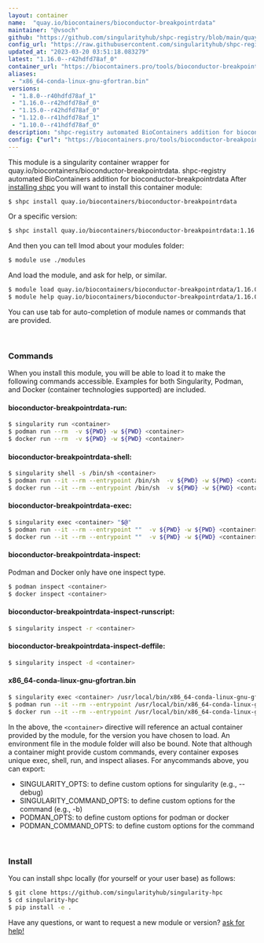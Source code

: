 ```yaml
---
layout: container
name:  "quay.io/biocontainers/bioconductor-breakpointrdata"
maintainer: "@vsoch"
github: "https://github.com/singularityhub/shpc-registry/blob/main/quay.io/biocontainers/bioconductor-breakpointrdata/container.yaml"
config_url: "https://raw.githubusercontent.com/singularityhub/shpc-registry/main/quay.io/biocontainers/bioconductor-breakpointrdata/container.yaml"
updated_at: "2023-03-20 03:51:18.083279"
latest: "1.16.0--r42hdfd78af_0"
container_url: "https://biocontainers.pro/tools/bioconductor-breakpointrdata"
aliases:
 - "x86_64-conda-linux-gnu-gfortran.bin"
versions:
 - "1.8.0--r40hdfd78af_1"
 - "1.16.0--r42hdfd78af_0"
 - "1.15.0--r42hdfd78af_0"
 - "1.12.0--r41hdfd78af_1"
 - "1.10.0--r41hdfd78af_0"
description: "shpc-registry automated BioContainers addition for bioconductor-breakpointrdata"
config: {"url": "https://biocontainers.pro/tools/bioconductor-breakpointrdata", "maintainer": "@vsoch", "description": "shpc-registry automated BioContainers addition for bioconductor-breakpointrdata", "latest": {"1.16.0--r42hdfd78af_0": "sha256:fe9cca009c9fc03ec2ad16f5abdc207588fb57cc4b1ca9bf25218aeed690daf2"}, "tags": {"1.8.0--r40hdfd78af_1": "sha256:4632309994266977023d5666ca081c1dc3d4565c447e7d03b824d22ffaa7beed", "1.16.0--r42hdfd78af_0": "sha256:fe9cca009c9fc03ec2ad16f5abdc207588fb57cc4b1ca9bf25218aeed690daf2", "1.15.0--r42hdfd78af_0": "sha256:533de351191b620e0b58ed436c352fa2cc3e36e7813a2fea63f9d448eab7ad4d", "1.12.0--r41hdfd78af_1": "sha256:12a73d45d83bd3d9b34c277fcff86cab1490b23b2d6b4472323e0c4777a5fc43", "1.10.0--r41hdfd78af_0": "sha256:79c311e8cbdfd4d48533f29bcb970a18b14dc386134ad9903514da63b1c8fef8"}, "docker": "quay.io/biocontainers/bioconductor-breakpointrdata", "aliases": {"x86_64-conda-linux-gnu-gfortran.bin": "/usr/local/bin/x86_64-conda-linux-gnu-gfortran.bin"}}
---
```


This module is a singularity container wrapper for quay.io/biocontainers/bioconductor-breakpointrdata.
shpc-registry automated BioContainers addition for bioconductor-breakpointrdata
After [installing shpc](#install) you will want to install this container module:


```bash
$ shpc install quay.io/biocontainers/bioconductor-breakpointrdata
```

Or a specific version:

```bash
$ shpc install quay.io/biocontainers/bioconductor-breakpointrdata:1.16.0--r42hdfd78af_0
```

And then you can tell lmod about your modules folder:

```bash
$ module use ./modules
```

And load the module, and ask for help, or similar.

```bash
$ module load quay.io/biocontainers/bioconductor-breakpointrdata/1.16.0--r42hdfd78af_0
$ module help quay.io/biocontainers/bioconductor-breakpointrdata/1.16.0--r42hdfd78af_0
```

You can use tab for auto-completion of module names or commands that are provided.

<br>

### Commands

When you install this module, you will be able to load it to make the following commands accessible.
Examples for both Singularity, Podman, and Docker (container technologies supported) are included.

#### bioconductor-breakpointrdata-run:

```bash
$ singularity run <container>
$ podman run --rm  -v ${PWD} -w ${PWD} <container>
$ docker run --rm  -v ${PWD} -w ${PWD} <container>
```

#### bioconductor-breakpointrdata-shell:

```bash
$ singularity shell -s /bin/sh <container>
$ podman run --it --rm --entrypoint /bin/sh  -v ${PWD} -w ${PWD} <container>
$ docker run --it --rm --entrypoint /bin/sh  -v ${PWD} -w ${PWD} <container>
```

#### bioconductor-breakpointrdata-exec:

```bash
$ singularity exec <container> "$@"
$ podman run --it --rm --entrypoint ""  -v ${PWD} -w ${PWD} <container> "$@"
$ docker run --it --rm --entrypoint ""  -v ${PWD} -w ${PWD} <container> "$@"
```

#### bioconductor-breakpointrdata-inspect:

Podman and Docker only have one inspect type.

```bash
$ podman inspect <container>
$ docker inspect <container>
```

#### bioconductor-breakpointrdata-inspect-runscript:

```bash
$ singularity inspect -r <container>
```

#### bioconductor-breakpointrdata-inspect-deffile:

```bash
$ singularity inspect -d <container>
```


#### x86_64-conda-linux-gnu-gfortran.bin

```bash
$ singularity exec <container> /usr/local/bin/x86_64-conda-linux-gnu-gfortran.bin
$ podman run --it --rm --entrypoint /usr/local/bin/x86_64-conda-linux-gnu-gfortran.bin   -v ${PWD} -w ${PWD} <container> -c " $@"
$ docker run --it --rm --entrypoint /usr/local/bin/x86_64-conda-linux-gnu-gfortran.bin   -v ${PWD} -w ${PWD} <container> -c " $@"
```



In the above, the `<container>` directive will reference an actual container provided
by the module, for the version you have chosen to load. An environment file in the
module folder will also be bound. Note that although a container
might provide custom commands, every container exposes unique exec, shell, run, and
inspect aliases. For anycommands above, you can export:

 - SINGULARITY_OPTS: to define custom options for singularity (e.g., --debug)
 - SINGULARITY_COMMAND_OPTS: to define custom options for the command (e.g., -b)
 - PODMAN_OPTS: to define custom options for podman or docker
 - PODMAN_COMMAND_OPTS: to define custom options for the command

<br>

### Install

You can install shpc locally (for yourself or your user base) as follows:

```bash
$ git clone https://github.com/singularityhub/singularity-hpc
$ cd singularity-hpc
$ pip install -e .
```

Have any questions, or want to request a new module or version? [ask for help!](https://github.com/singularityhub/singularity-hpc/issues)